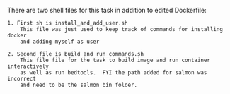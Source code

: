 There are two shell files for this task in addition to edited Dockerfile:

	1. First sh is install_and_add_user.sh
		This file was just used to keep track of commands for installing docker
		and adding myself as user
	
	2. Second file is build_and_run_commands.sh
		This file file for the task to build image and run container interactively
		as well as run bedtools.  FYI the path added for salmon was incorrect
		and need to be the salmon bin folder.
